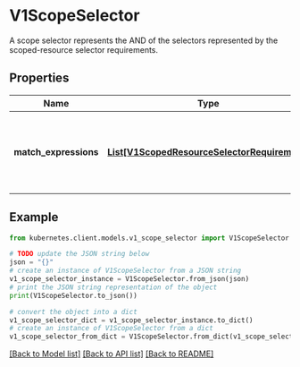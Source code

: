 # V1ScopeSelector

A scope selector represents the AND of the selectors represented by the scoped-resource selector requirements.

## Properties

Name | Type | Description | Notes
------------ | ------------- | ------------- | -------------
**match_expressions** | [**List[V1ScopedResourceSelectorRequirement]**](V1ScopedResourceSelectorRequirement.md) | A list of scope selector requirements by scope of the resources. | [optional] 

## Example

```python
from kubernetes.client.models.v1_scope_selector import V1ScopeSelector

# TODO update the JSON string below
json = "{}"
# create an instance of V1ScopeSelector from a JSON string
v1_scope_selector_instance = V1ScopeSelector.from_json(json)
# print the JSON string representation of the object
print(V1ScopeSelector.to_json())

# convert the object into a dict
v1_scope_selector_dict = v1_scope_selector_instance.to_dict()
# create an instance of V1ScopeSelector from a dict
v1_scope_selector_from_dict = V1ScopeSelector.from_dict(v1_scope_selector_dict)
```
[[Back to Model list]](../README.md#documentation-for-models) [[Back to API list]](../README.md#documentation-for-api-endpoints) [[Back to README]](../README.md)


